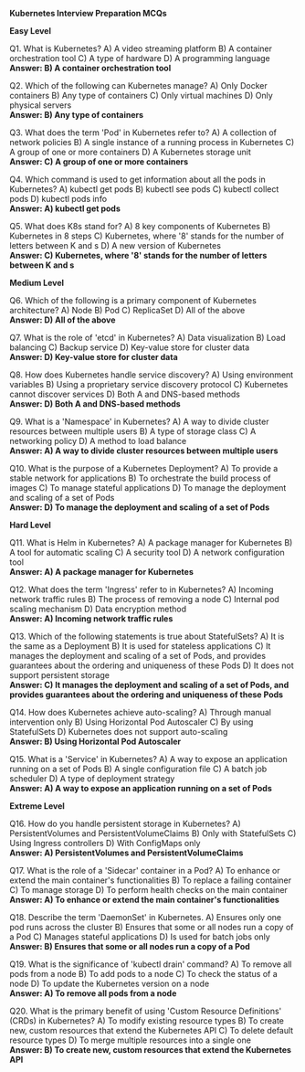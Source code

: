 **Kubernetes Interview Preparation MCQs**

**Easy Level**

Q1. What is Kubernetes?
A) A video streaming platform
B) A container orchestration tool
C) A type of hardware
D) A programming language  
**Answer: B) A container orchestration tool**

Q2. Which of the following can Kubernetes manage?
A) Only Docker containers
B) Any type of containers
C) Only virtual machines
D) Only physical servers  
**Answer: B) Any type of containers**

Q3. What does the term 'Pod' in Kubernetes refer to?
A) A collection of network policies
B) A single instance of a running process in Kubernetes
C) A group of one or more containers
D) A Kubernetes storage unit  
**Answer: C) A group of one or more containers**

Q4. Which command is used to get information about all the pods in Kubernetes?
A) kubectl get pods
B) kubectl see pods
C) kubectl collect pods
D) kubectl pods info  
**Answer: A) kubectl get pods**

Q5. What does K8s stand for?
A) 8 key components of Kubernetes
B) Kubernetes in 8 steps
C) Kubernetes, where '8' stands for the number of letters between K and s
D) A new version of Kubernetes  
**Answer: C) Kubernetes, where '8' stands for the number of letters between K and s**

**Medium Level**

Q6. Which of the following is a primary component of Kubernetes architecture?
A) Node
B) Pod
C) ReplicaSet
D) All of the above  
**Answer: D) All of the above**

Q7. What is the role of 'etcd' in Kubernetes?
A) Data visualization
B) Load balancing
C) Backup service
D) Key-value store for cluster data  
**Answer: D) Key-value store for cluster data**

Q8. How does Kubernetes handle service discovery?
A) Using environment variables
B) Using a proprietary service discovery protocol
C) Kubernetes cannot discover services
D) Both A and DNS-based methods  
**Answer: D) Both A and DNS-based methods**

Q9. What is a 'Namespace' in Kubernetes?
A) A way to divide cluster resources between multiple users
B) A type of storage class
C) A networking policy
D) A method to load balance  
**Answer: A) A way to divide cluster resources between multiple users**

Q10. What is the purpose of a Kubernetes Deployment?
A) To provide a stable network for applications
B) To orchestrate the build process of images
C) To manage stateful applications
D) To manage the deployment and scaling of a set of Pods  
**Answer: D) To manage the deployment and scaling of a set of Pods**

**Hard Level**

Q11. What is Helm in Kubernetes?
A) A package manager for Kubernetes
B) A tool for automatic scaling
C) A security tool
D) A network configuration tool  
**Answer: A) A package manager for Kubernetes**

Q12. What does the term 'Ingress' refer to in Kubernetes?
A) Incoming network traffic rules
B) The process of removing a node
C) Internal pod scaling mechanism
D) Data encryption method  
**Answer: A) Incoming network traffic rules**

Q13. Which of the following statements is true about StatefulSets?
A) It is the same as a Deployment
B) It is used for stateless applications
C) It manages the deployment and scaling of a set of Pods, and provides guarantees about the ordering and uniqueness of these Pods
D) It does not support persistent storage  
**Answer: C) It manages the deployment and scaling of a set of Pods, and provides guarantees about the ordering and uniqueness of these Pods**

Q14. How does Kubernetes achieve auto-scaling?
A) Through manual intervention only
B) Using Horizontal Pod Autoscaler
C) By using StatefulSets
D) Kubernetes does not support auto-scaling  
**Answer: B) Using Horizontal Pod Autoscaler**

Q15. What is a 'Service' in Kubernetes?
A) A way to expose an application running on a set of Pods
B) A single configuration file
C) A batch job scheduler
D) A type of deployment strategy  
**Answer: A) A way to expose an application running on a set of Pods**

**Extreme Level**

Q16. How do you handle persistent storage in Kubernetes?
A) PersistentVolumes and PersistentVolumeClaims
B) Only with StatefulSets
C) Using Ingress controllers
D) With ConfigMaps only  
**Answer: A) PersistentVolumes and PersistentVolumeClaims**

Q17. What is the role of a 'Sidecar' container in a Pod?
A) To enhance or extend the main container's functionalities
B) To replace a failing container
C) To manage storage
D) To perform health checks on the main container  
**Answer: A) To enhance or extend the main container's functionalities**

Q18. Describe the term 'DaemonSet' in Kubernetes.
A) Ensures only one pod runs across the cluster
B) Ensures that some or all nodes run a copy of a Pod
C) Manages stateful applications
D) Is used for batch jobs only  
**Answer: B) Ensures that some or all nodes run a copy of a Pod**

Q19. What is the significance of 'kubectl drain' command?
A) To remove all pods from a node
B) To add pods to a node
C) To check the status of a node
D) To update the Kubernetes version on a node  
**Answer: A) To remove all pods from a node**

Q20. What is the primary benefit of using 'Custom Resource Definitions' (CRDs) in Kubernetes?
A) To modify existing resource types
B) To create new, custom resources that extend the Kubernetes API
C) To delete default resource types
D) To merge multiple resources into a single one  
**Answer: B) To create new, custom resources that extend the Kubernetes API**